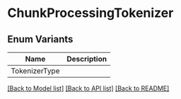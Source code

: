 # ChunkProcessingTokenizer

## Enum Variants

| Name | Description |
|---- | -----|
| TokenizerType |  |

[[Back to Model list]](../README.md#documentation-for-models) [[Back to API list]](../README.md#documentation-for-api-endpoints) [[Back to README]](../README.md)


